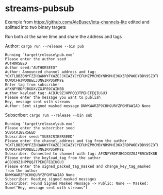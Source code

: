 # streams-pubsub

Example from https://github.com/AleBuser/iota-channels-lite edited and splitted into two binary targets

Run both at the same time and share the address and tags

Author: `cargo run --release --bin pub`

```
Running `target\release\pub.exe`
Please enter the author seed
AUTHORSEED
Author seed:"AUTHORSEED"
Author: Announced channel address and tag: YGXTLBBZQNYFZZHQWKWYFXWZEJJXIAZYCYEFUMZPMCMBYNR9MHI9KXZRDPWODYBDV9SZOTLHQRVUIIIIA OUWDCFHJWDOBELJUNGIRPDSKMYE
Enter tag from subscriber
AFXNFYBDPJBGDXVZGJPB9CWIKBB
Author keyload_tag: ACBJU9ZJHPPQQJTPEHEFEQIUGUJ
Please enter the message you want to publish
Hey, message sent with streams
Author: Sent signed masked message DNWKWARZP9CHHQURYZPGMFAWIAD None
```

Subscriber: `cargo run --release --bin sub`

```
Running `target\release\sub.exe`
Please enter the subscriber seed
SUBSCRIBERSEED
Subscriber seed:"SUBSCRIBERSEED"
Please enter the channel_address and tag from the author
YGXTLBBZQNYFZZHQWKWYFXWZEJJXIAZYCYEFUMZPMCMBYNR9MHI9KXZRDPWODYBDV9SZOTLHQRVUIIIIA OUWDCFHJWDOBELJUNGIRPDSKMYE
Subscriber: Connected to channel with tag: AFXNFYBDPJBGDXVZGJPB9CWIKBB
Please enter the keyload_tag from the author
ACBJU9ZJHPPQQJTPEHEFEQIUGUJ
Please enter the signed_packed_tag_masked and change_key_tag_masked from the author
DNWKWARZP9CHHQURYZPGMFAWIAD None
Subscriber: Reading signed masked messages
Subscriber: Found Signed Masked Message -> Public: None -- Masked: Some("Hey, message sent with streams")
```